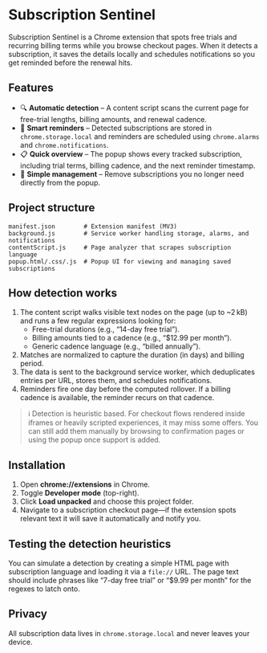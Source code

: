 # Subscription Sentinel

Subscription Sentinel is a Chrome extension that spots free trials and recurring billing terms while you browse checkout pages. When it detects a subscription, it saves the details locally and schedules notifications so you get reminded before the renewal hits.

## Features

- 🔍 **Automatic detection** – A content script scans the current page for free-trial lengths, billing amounts, and renewal cadence.
- 🧠 **Smart reminders** – Detected subscriptions are stored in `chrome.storage.local` and reminders are scheduled using `chrome.alarms` and `chrome.notifications`.
- 📋 **Quick overview** – The popup shows every tracked subscription, including trial terms, billing cadence, and the next reminder timestamp.
- 🧹 **Simple management** – Remove subscriptions you no longer need directly from the popup.

## Project structure

```
manifest.json        # Extension manifest (MV3)
background.js        # Service worker handling storage, alarms, and notifications
contentScript.js     # Page analyzer that scrapes subscription language
popup.html/.css/.js  # Popup UI for viewing and managing saved subscriptions
```

## How detection works

1. The content script walks visible text nodes on the page (up to ~2 kB) and runs a few regular expressions looking for:
   - Free-trial durations (e.g., “14-day free trial”).
   - Billing amounts tied to a cadence (e.g., “$12.99 per month”).
   - Generic cadence language (e.g., “billed annually”).
2. Matches are normalized to capture the duration (in days) and billing period.
3. The data is sent to the background service worker, which deduplicates entries per URL, stores them, and schedules notifications.
4. Reminders fire one day before the computed rollover. If a billing cadence is available, the reminder recurs on that cadence.

> ℹ️ Detection is heuristic based. For checkout flows rendered inside iframes or heavily scripted experiences, it may miss some offers. You can still add them manually by browsing to confirmation pages or using the popup once support is added.

## Installation

1. Open **chrome://extensions** in Chrome.
2. Toggle **Developer mode** (top-right).
3. Click **Load unpacked** and choose this project folder.
4. Navigate to a subscription checkout page—if the extension spots relevant text it will save it automatically and notify you.

## Testing the detection heuristics

You can simulate a detection by creating a simple HTML page with subscription language and loading it via a `file://` URL. The page text should include phrases like “7-day free trial” or “$9.99 per month” for the regexes to latch onto.

## Privacy

All subscription data lives in `chrome.storage.local` and never leaves your device.
